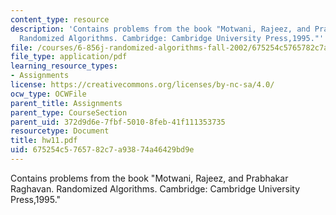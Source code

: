 ```yaml
---
content_type: resource
description: 'Contains problems from the book "Motwani, Rajeez, and Prabhakar Raghavan.
  Randomized Algorithms. Cambridge: Cambridge University Press,1995."'
file: /courses/6-856j-randomized-algorithms-fall-2002/675254c5765782c7a93874a46429bd9e_hw11.pdf
file_type: application/pdf
learning_resource_types:
- Assignments
license: https://creativecommons.org/licenses/by-nc-sa/4.0/
ocw_type: OCWFile
parent_title: Assignments
parent_type: CourseSection
parent_uid: 372d9d6e-7fbf-5010-8feb-41f111353735
resourcetype: Document
title: hw11.pdf
uid: 675254c5-7657-82c7-a938-74a46429bd9e
---
```

Contains problems from the book "Motwani, Rajeez, and Prabhakar Raghavan. Randomized Algorithms. Cambridge: Cambridge University Press,1995."